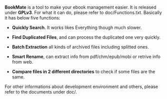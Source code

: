 **BookMate** is a tool to make your ebook management easier. It is released
under **GPLv3**.
For what it can do, please refer to doc/Functions.txt. Basically it has below
five functions:

* **Quickly Search**. It works likes Everything though much slower.

* **Find Duplicated Files**, and can process the duplicated one very quickly.

* **Batch Extraction** all kinds of archived files including splitted ones.

* **Smart Rename**, can extract info from pdf/chm/epub/mobi or retrive info from web.

* **Compare files in 2 different directories** to check if some files are the same.

For other informations about development environment and others, please refer to
the documents under doc/.
